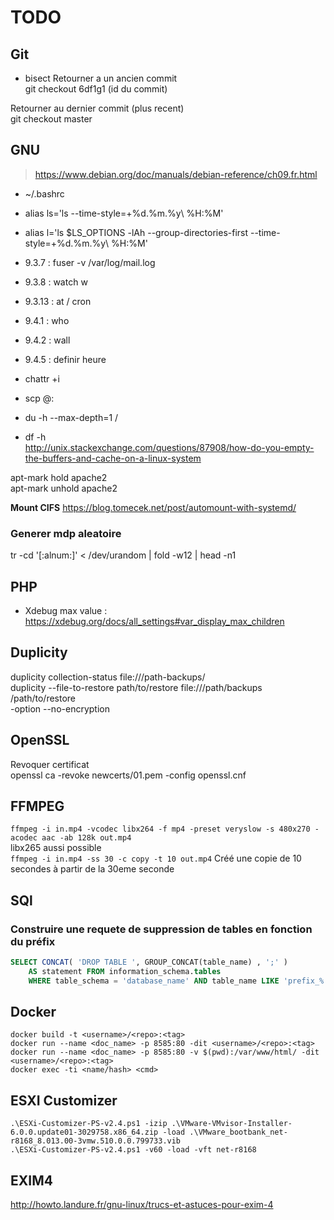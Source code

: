 # TODO

## Git
 * bisect
Retourner a un ancien commit  
git checkout 6df1g1 (id du commit)  

Retourner au dernier commit (plus recent)  
git checkout master  


## GNU
> https://www.debian.org/doc/manuals/debian-reference/ch09.fr.html
 * ~/.bashrc
 * alias ls='ls --time-style=+%d.%m.%y\ %H:%M'
 * alias l='ls $LS_OPTIONS -lAh --group-directories-first --time-style=+%d.%m.%y\ %H:%M'
 * 9.3.7 : fuser -v /var/log/mail.log
 * 9.3.8 : watch w
 * 9.3.13 : at / cron
 * 9.4.1 : who
 * 9.4.2 : wall
 * 9.4.5 : definir heure
 * chattr +i
 * scp <file> <username>@<IP address or hostname>:<Destination>
 
 * du -h --max-depth=1 /  
 * df -h  
 http://unix.stackexchange.com/questions/87908/how-do-you-empty-the-buffers-and-cache-on-a-linux-system  
 
 apt-mark hold apache2  
 apt-mark unhold apache2  
   
 **Mount CIFS**
   https://blog.tomecek.net/post/automount-with-systemd/
 
 ### Generer mdp aleatoire  
 tr -cd '[:alnum:]' < /dev/urandom | fold -w12 | head -n1
 
## PHP
 * Xdebug max value : https://xdebug.org/docs/all_settings#var_display_max_children

## Duplicity
 duplicity collection-status file:///path-backups/  
 duplicity --file-to-restore path/to/restore  file:///path/backups /path/to/restore  
 -option  --no-encryption

## OpenSSL
Revoquer certificat  
openssl ca -revoke newcerts/01.pem -config openssl.cnf  

## FFMPEG
`ffmpeg -i in.mp4 -vcodec libx264 -f mp4 -preset veryslow -s 480x270 -acodec aac -ab 128k out.mp4`  
libx265 aussi possible  
`ffmpeg -i in.mp4 -ss 30 -c copy -t 10 out.mp4` Créé une copie de 10 secondes à partir de la 30eme seconde


## SQl

### Construire une requete de suppression de tables en fonction du préfix  
```sql
SELECT CONCAT( 'DROP TABLE ', GROUP_CONCAT(table_name) , ';' ) 
    AS statement FROM information_schema.tables 
    WHERE table_schema = 'database_name' AND table_name LIKE 'prefix_%';
```


## Docker
```
docker build -t <username>/<repo>:<tag>
docker run --name <doc_name> -p 8585:80 -dit <username>/<repo>:<tag>
docker run --name <doc_name> -p 8585:80 -v $(pwd):/var/www/html/ -dit <username>/<repo>:<tag>
docker exec -ti <name/hash> <cmd>
```

## ESXI Customizer
```
.\ESXi-Customizer-PS-v2.4.ps1 -izip .\VMware-VMvisor-Installer-6.0.0.update01-3029758.x86_64.zip -load .\VMware_bootbank_net-r8168_8.013.00-3vmw.510.0.0.799733.vib
.\ESXi-Customizer-PS-v2.4.ps1 -v60 -load -vft net-r8168
```
## EXIM4

http://howto.landure.fr/gnu-linux/trucs-et-astuces-pour-exim-4
